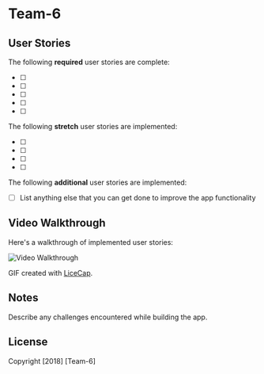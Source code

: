 # Team-6



## User Stories

The following **required** user stories are complete:

- [ ] 
- [ ] 
- [ ] 
- [ ] 
- [ ] 

The following **stretch** user stories are implemented:

- [ ] 
- [ ] 
- [ ] 
- [ ] 

The following **additional** user stories are implemented:

- [ ] List anything else that you can get done to improve the app functionality


## Video Walkthrough

Here's a walkthrough of implemented user stories:

<img src='https://i.imgur.com/12435.gif' title='Video Walkthrough' width='' alt='Video Walkthrough' />

GIF created with [LiceCap](http://www.cockos.com/licecap/).

## Notes

Describe any challenges encountered while building the app.

## License

Copyright [2018] [Team-6]

